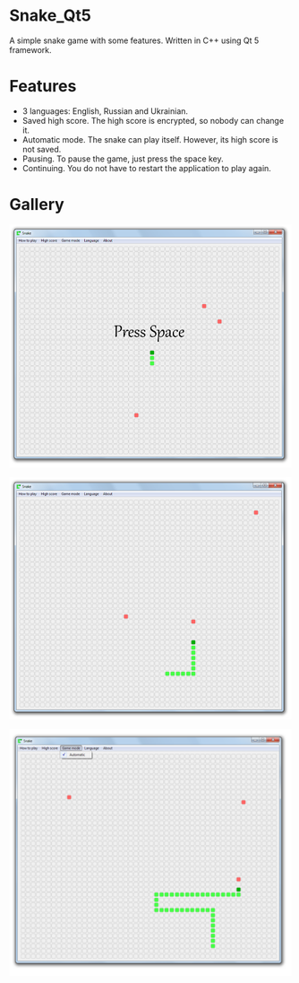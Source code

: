 # Snake_Qt5
A simple snake game with some features. Written in C++ using Qt 5 framework.

# Features
- 3 languages: English, Russian and Ukrainian.
- Saved high score. The high score is encrypted, so nobody can change it.
- Automatic mode. The snake can play itself. However, its high score is not saved.
- Pausing. To pause the game, just press the space key.
- Continuing. You do not have to restart the application to play again.

# Gallery
![Screenshot 1](/screenshots/screenshot_1.png)

![Screenshot 2](/screenshots/screenshot_2.png)

![Screenshot 3](/screenshots/screenshot_3.png)